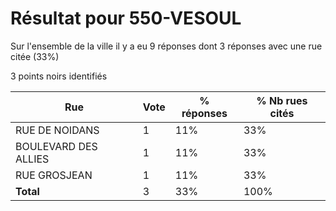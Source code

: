 # Résultat pour 550-VESOUL

Sur l'ensemble de la ville il y a eu 9 réponses dont 3 réponses avec une rue citée (33%)

3 points noirs identifiés

| Rue | Vote | % réponses | % Nb rues cités|
|-----|------|------------|----------------|
| RUE DE NOIDANS | 1 | 11% | 33%|
| BOULEVARD DES ALLIES | 1 | 11% | 33%|
| RUE GROSJEAN | 1 | 11% | 33%|
| **Total** | 3 | 33% | 100%|
